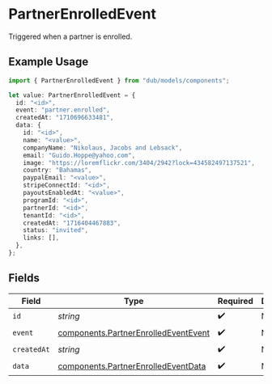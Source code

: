 # PartnerEnrolledEvent

Triggered when a partner is enrolled.

## Example Usage

```typescript
import { PartnerEnrolledEvent } from "dub/models/components";

let value: PartnerEnrolledEvent = {
  id: "<id>",
  event: "partner.enrolled",
  createdAt: "1710696633481",
  data: {
    id: "<id>",
    name: "<value>",
    companyName: "Nikolaus, Jacobs and Lebsack",
    email: "Guido.Hoppe@yahoo.com",
    image: "https://loremflickr.com/3404/2942?lock=434582497137521",
    country: "Bahamas",
    paypalEmail: "<value>",
    stripeConnectId: "<id>",
    payoutsEnabledAt: "<value>",
    programId: "<id>",
    partnerId: "<id>",
    tenantId: "<id>",
    createdAt: "1716404467883",
    status: "invited",
    links: [],
  },
};
```

## Fields

| Field                                                                                        | Type                                                                                         | Required                                                                                     | Description                                                                                  |
| -------------------------------------------------------------------------------------------- | -------------------------------------------------------------------------------------------- | -------------------------------------------------------------------------------------------- | -------------------------------------------------------------------------------------------- |
| `id`                                                                                         | *string*                                                                                     | :heavy_check_mark:                                                                           | N/A                                                                                          |
| `event`                                                                                      | [components.PartnerEnrolledEventEvent](../../models/components/partnerenrolledeventevent.md) | :heavy_check_mark:                                                                           | N/A                                                                                          |
| `createdAt`                                                                                  | *string*                                                                                     | :heavy_check_mark:                                                                           | N/A                                                                                          |
| `data`                                                                                       | [components.PartnerEnrolledEventData](../../models/components/partnerenrolledeventdata.md)   | :heavy_check_mark:                                                                           | N/A                                                                                          |